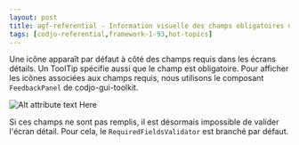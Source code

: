 ```yaml
---
layout: post
title: agf-referential - Information visuelle des champs obligatoires dans les écrans détails
tags: [codjo-referential,framework-1-93,hot-topics]
---
```

Une icône apparaît par défaut à côté des champs requis dans les écrans détails. Un ToolTip spécifie aussi que le champ est obligatoire.
Pour afficher les icônes associées aux champs requis, nous utilisons le composant ```FeedbackPanel``` de codjo-gui-toolkit.

![Alt attribute text Here](attachments/requiredFields.JPG)

Si ces champs ne sont pas remplis, il est désormais impossible de valider l'écran détail. Pour cela, le ```RequiredFieldsValidator``` est branché par défaut.